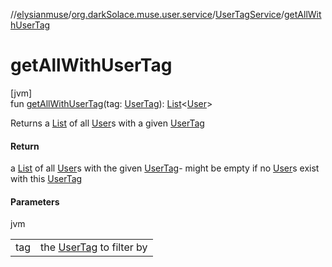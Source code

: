 //[elysianmuse](../../../index.md)/[org.darkSolace.muse.user.service](../index.md)/[UserTagService](index.md)/[getAllWithUserTag](get-all-with-user-tag.md)

# getAllWithUserTag

[jvm]\
fun [getAllWithUserTag](get-all-with-user-tag.md)(tag: [UserTag](../../org.darkSolace.muse.user.model/-user-tag/index.md)): [List](https://kotlinlang.org/api/latest/jvm/stdlib/kotlin.collections/-list/index.html)&lt;[User](../../org.darkSolace.muse.user.model/-user/index.md)&gt;

Returns a [List](https://kotlinlang.org/api/latest/jvm/stdlib/kotlin.collections/-list/index.html) of all [User](../../org.darkSolace.muse.user.model/-user/index.md)s with a given [UserTag](../../org.darkSolace.muse.user.model/-user-tag/index.md)

#### Return

a [List](https://kotlinlang.org/api/latest/jvm/stdlib/kotlin.collections/-list/index.html) of all [User](../../org.darkSolace.muse.user.model/-user/index.md)s with the given [UserTag](../../org.darkSolace.muse.user.model/-user-tag/index.md)- might be empty if no [User](../../org.darkSolace.muse.user.model/-user/index.md)s exist with this [UserTag](../../org.darkSolace.muse.user.model/-user-tag/index.md)

#### Parameters

jvm

| | |
|---|---|
| tag | the [UserTag](../../org.darkSolace.muse.user.model/-user-tag/index.md) to filter by |
